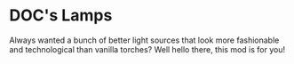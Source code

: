 # DOC's Lamps

Always wanted a bunch of better light sources that look more fashionable and technological than vanilla torches? Well hello there, this mod is for you!
